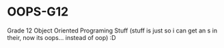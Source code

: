# OOPS-G12
Grade 12 Object Oriented Programing Stuff (stuff is just so i can get an s in their, now its oops... instead of oop) :D
